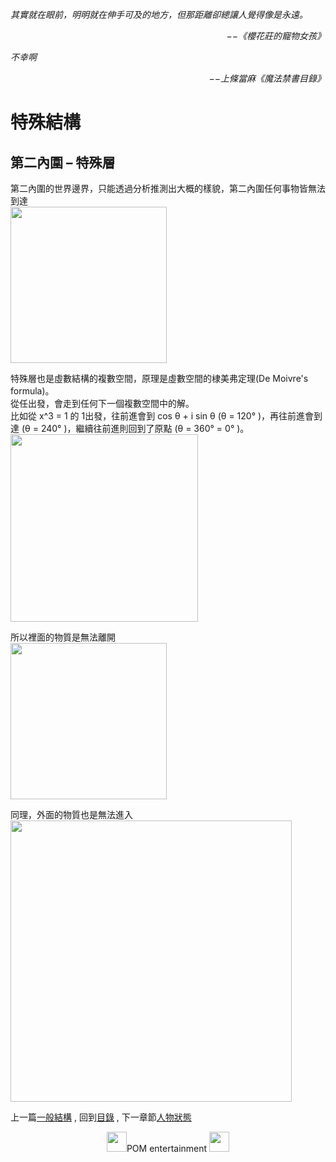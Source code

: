 *其實就在眼前，明明就在伸手可及的地方，但那距離卻總讓人覺得像是永遠。*  
<p align="right"><i>−−《櫻花莊的寵物女孩》</i></p>

*不幸啊*  
<p align="right"><i>−−上條當麻《魔法禁書目錄》</i></p>

# 特殊結構
## 第二內圍 – 特殊層
第二內圍的世界邊界，只能透過分析推測出大概的樣貌，第二內圍任何事物皆無法到達  
<img src="https://github.com/PartiallyOrderedMagic/PartiallyOrderedMagic.github.io/raw/master/Setting/Ch3/Peculiar/Boundary.svg" Width="250" />

特殊層也是虛數結構的複數空間，原理是虛數空間的棣美弗定理(De Moivre's formula)。  
從任出發，會走到任何下一個複數空間中的解。  
比如從 x^3 = 1 的 1出發，往前進會到 cos θ + i sin θ (θ = 120° )，再往前進會到達 (θ = 240° )，繼續往前進則回到了原點 (θ = 360° = 0° )。  
<img src="https://github.com/PartiallyOrderedMagic/PartiallyOrderedMagic.github.io/raw/master/Setting/Ch3/Peculiar/Formula.svg" Width="300" />

所以裡面的物質是無法離開  
<img src="https://github.com/PartiallyOrderedMagic/PartiallyOrderedMagic.github.io/raw/master/Setting/Ch3/Peculiar/Boundary1.svg" Width="250" />

同理，外面的物質也是無法進入  
<img src="https://github.com/PartiallyOrderedMagic/PartiallyOrderedMagic.github.io/raw/master/Setting/Ch3/Peculiar/Boundary2.svg" Width="450" />


上一篇[一般結構](https://partiallyorderedmagic.github.io/Setting/Ch3/General) ,
回到[目錄](https://partiallyorderedmagic.github.io/#ch-3-god-view) ,
下一章節[人物狀態](https://partiallyorderedmagic.github.io/Setting/Ch3/Attribute)


<p align="center"><img src="https://github.com/PartiallyOrderedMagic/PartiallyOrderedMagic.github.io/raw/master/Icon/Design/4Element.svg" Height="32" />POM entertainment <img src="https://github.com/PartiallyOrderedMagic/PartiallyOrderedMagic.github.io/raw/master/Icon/Transparent/POM.png" Height="32" /></p>
